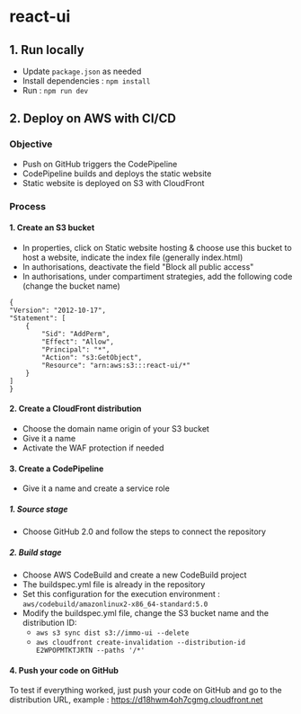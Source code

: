 # react-ui
## 1. Run locally
- Update `package.json` as needed
- Install dependencies : `npm install`
- Run : `npm run dev`

## 2. Deploy on AWS with CI/CD
### Objective
- Push on GitHub triggers the CodePipeline
- CodePipeline builds and deploys the static website
- Static website is deployed on S3 with CloudFront
### Process
#### 1. Create an S3 bucket
- In properties, click on Static website hosting & choose use this bucket to host a website, indicate the index file (generally index.html)
- In authorisations, deactivate the field "Block all public access" 
- In authorisations, under compartiment strategies, add the following code (change the bucket name)
```
{
"Version": "2012-10-17",
"Statement": [
    {
        "Sid": "AddPerm",
        "Effect": "Allow",
        "Principal": "*",
        "Action": "s3:GetObject",
        "Resource": "arn:aws:s3:::react-ui/*"
    }
]
}
```
#### 2. Create a CloudFront distribution
- Choose the domain name origin of your S3 bucket
- Give it a name
- Activate the WAF protection if needed

#### 3. Create a CodePipeline
- Give it a name and create a service role
##### 1. Source stage
- Choose GitHub 2.0 and follow the steps to connect the repository
##### 2. Build stage
- Choose AWS CodeBuild and create a new CodeBuild project
- The buildspec.yml file is already in the repository
- Set this configuration for the execution environment : `aws/codebuild/amazonlinux2-x86_64-standard:5.0`
- Modify the buildspec.yml file, change the S3 bucket name and the distribution ID:
    - `aws s3 sync dist s3://immo-ui --delete`
    - `aws cloudfront create-invalidation --distribution-id E2WPOPMTKTJRTN --paths '/*'`

#### 4. Push your code on GitHub
To test if everything worked, just push your code on GitHub and go to the distribution URL, example : 
https://d18hwm4oh7cgmg.cloudfront.net

